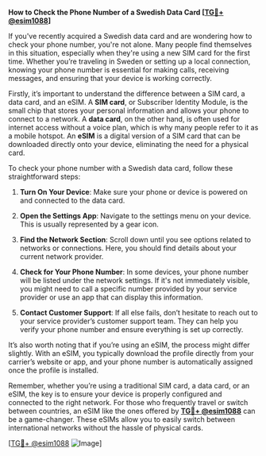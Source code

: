 **How to Check the Phone Number of a Swedish Data Card [[TG💪+ @esim1088](https://t.me/s/esim1088)]**

If you've recently acquired a Swedish data card and are wondering how to check your phone number, you're not alone. Many people find themselves in this situation, especially when they're using a new SIM card for the first time. Whether you’re traveling in Sweden or setting up a local connection, knowing your phone number is essential for making calls, receiving messages, and ensuring that your device is working correctly.

Firstly, it’s important to understand the difference between a SIM card, a data card, and an eSIM. A **SIM card**, or Subscriber Identity Module, is the small chip that stores your personal information and allows your phone to connect to a network. A **data card**, on the other hand, is often used for internet access without a voice plan, which is why many people refer to it as a mobile hotspot. An **eSIM** is a digital version of a SIM card that can be downloaded directly onto your device, eliminating the need for a physical card.

To check your phone number with a Swedish data card, follow these straightforward steps:

1. **Turn On Your Device**: Make sure your phone or device is powered on and connected to the data card.
   
2. **Open the Settings App**: Navigate to the settings menu on your device. This is usually represented by a gear icon.

3. **Find the Network Section**: Scroll down until you see options related to networks or connections. Here, you should find details about your current network provider.

4. **Check for Your Phone Number**: In some devices, your phone number will be listed under the network settings. If it's not immediately visible, you might need to call a specific number provided by your service provider or use an app that can display this information.

5. **Contact Customer Support**: If all else fails, don’t hesitate to reach out to your service provider’s customer support team. They can help you verify your phone number and ensure everything is set up correctly.

It’s also worth noting that if you’re using an eSIM, the process might differ slightly. With an eSIM, you typically download the profile directly from your carrier’s website or app, and your phone number is automatically assigned once the profile is installed.

Remember, whether you’re using a traditional SIM card, a data card, or an eSIM, the key is to ensure your device is properly configured and connected to the right network. For those who frequently travel or switch between countries, an eSIM like the ones offered by **[TG💪+ @esim1088](https://t.me/s/esim1088)** can be a game-changer. These eSIMs allow you to easily switch between international networks without the hassle of physical cards.

[[TG💪+ @esim1088](https://t.me/s/esim1088) ![Image](https://i.postimg.cc/Y0z9fWf4/image.png)]